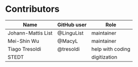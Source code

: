 # Contributors

Name               | GitHub user | Role
---                | ---         | ---
Johann-Mattis List | @LinguList  | maintainer
Mei-Shin Wu        | @MacyL      | maintainer
Tiago Tresoldi     | @tresoldi   | help with coding
STEDT      |             | digitization
